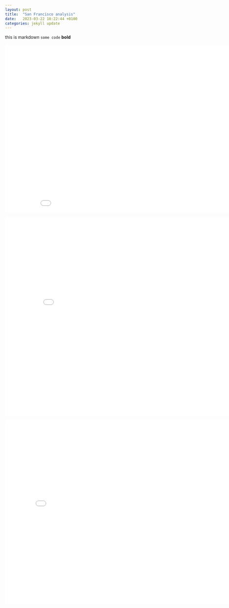 ```yaml
---
layout: post
title:  "San Francisco analysis"
date:   2023-03-22 10:22:44 +0100
categories: jekyll update
---
```


this is markdown `some code` <b>bold</b>

<embed
       type="text/html"
       src="/pie_chart.html"
       width="920"
       height="550"
       >

<embed
       type="text/html"
       src="/bokeh.html"
       width="850"
       height="650"
       >

<embed
       type="text/html"
       src="/map of SF.html"
       width="800"
       height="600"
       >